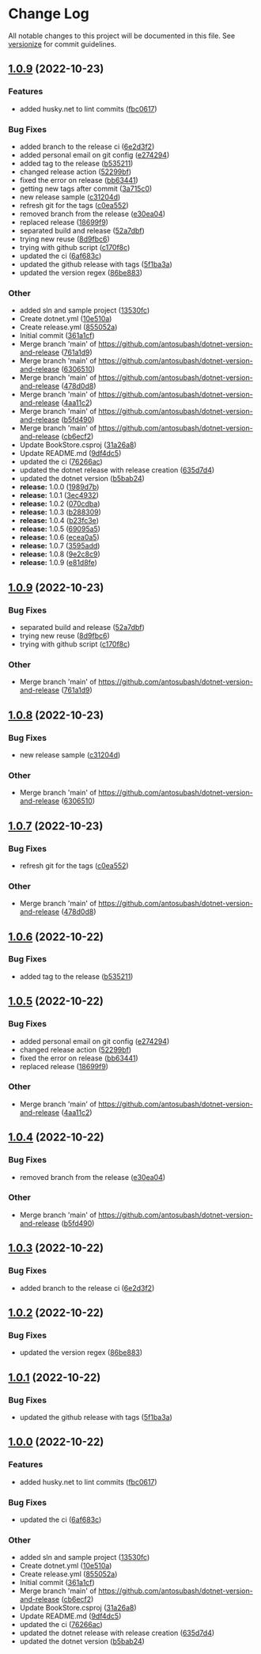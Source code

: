 # Change Log

All notable changes to this project will be documented in this file. See [versionize](https://github.com/versionize/versionize) for commit guidelines.

<a name="1.0.9"></a>
## [1.0.9](https://www.github.com/antosubash/dotnet-version-and-release/releases/tag/v1.0.9) (2022-10-23)

### Features

* added husky.net to lint commits ([fbc0617](https://www.github.com/antosubash/dotnet-version-and-release/commit/fbc061755906088833baa28a835254322c8dc354))

### Bug Fixes

* added branch to the release ci ([6e2d3f2](https://www.github.com/antosubash/dotnet-version-and-release/commit/6e2d3f26bbc6faf3c9eadd090192ba66ecfa88b3))
* added personal email on git config ([e274294](https://www.github.com/antosubash/dotnet-version-and-release/commit/e274294227b7ddd4ce3675b26f0827cb4f7f6663))
* added tag to the release ([b535211](https://www.github.com/antosubash/dotnet-version-and-release/commit/b5352118fe97226ad55700df73e2c7b44d83cc34))
* changed release action ([52299bf](https://www.github.com/antosubash/dotnet-version-and-release/commit/52299bf3a807dc70d36e8a1a156e9b040ef192d1))
* fixed the error on release ([bb63441](https://www.github.com/antosubash/dotnet-version-and-release/commit/bb63441145accf374718a9a444bf5b462bb13cda))
* getting new tags after commit ([3a715c0](https://www.github.com/antosubash/dotnet-version-and-release/commit/3a715c0da886ac84ac5a8c2fd9db98596038bb18))
* new release sample ([c31204d](https://www.github.com/antosubash/dotnet-version-and-release/commit/c31204d45277e24b471adc4df6a2eb6fd3038395))
* refresh git for the tags ([c0ea552](https://www.github.com/antosubash/dotnet-version-and-release/commit/c0ea55294fedcb530e24c17304639a3d8e4d6681))
* removed branch from the release ([e30ea04](https://www.github.com/antosubash/dotnet-version-and-release/commit/e30ea04029a39da2c87c9b35c68e5d6b542918ba))
* replaced release ([18699f9](https://www.github.com/antosubash/dotnet-version-and-release/commit/18699f9a28cb59d7ca052525b690a6471928d0cf))
* separated build and release ([52a7dbf](https://www.github.com/antosubash/dotnet-version-and-release/commit/52a7dbf6084326ab3c069e12f355f9678ccc7fca))
* trying new reuse ([8d9fbc6](https://www.github.com/antosubash/dotnet-version-and-release/commit/8d9fbc6a32ce1996238b8889872c84b4088b49a9))
* trying with github script ([c170f8c](https://www.github.com/antosubash/dotnet-version-and-release/commit/c170f8c5c78458c43584c7895ccc5f10891d8896))
* updated the ci ([6af683c](https://www.github.com/antosubash/dotnet-version-and-release/commit/6af683cee57e565489701f63c5ce323de3683dd2))
* updated the github release with tags ([5f1ba3a](https://www.github.com/antosubash/dotnet-version-and-release/commit/5f1ba3aa2acfd1761bbff32995e408cb7a5d6ff9))
* updated the version regex ([86be883](https://www.github.com/antosubash/dotnet-version-and-release/commit/86be8831bea574e2c3c348cbe8bdb15d8c71c50a))

### Other

* added sln and sample project ([13530fc](https://www.github.com/antosubash/dotnet-version-and-release/commit/13530fc2e884118868e50344118063c829034ebd))
* Create dotnet.yml ([10e510a](https://www.github.com/antosubash/dotnet-version-and-release/commit/10e510a9e158a01464700df775bf7bf7f520ef7a))
* Create release.yml ([855052a](https://www.github.com/antosubash/dotnet-version-and-release/commit/855052afae4f8cdbe1de62bcd689c0195d163a6b))
* Initial commit ([361a1cf](https://www.github.com/antosubash/dotnet-version-and-release/commit/361a1cf4513ab4f92f6f3d2dfa939b3982cd4806))
* Merge branch 'main' of https://github.com/antosubash/dotnet-version-and-release ([761a1d9](https://www.github.com/antosubash/dotnet-version-and-release/commit/761a1d9dc3bc5e92ce3f14ee892bceac62501eac))
* Merge branch 'main' of https://github.com/antosubash/dotnet-version-and-release ([6306510](https://www.github.com/antosubash/dotnet-version-and-release/commit/6306510477d7ed20b7b4756542cfb860e145548c))
* Merge branch 'main' of https://github.com/antosubash/dotnet-version-and-release ([478d0d8](https://www.github.com/antosubash/dotnet-version-and-release/commit/478d0d8e74fec6ad0f5bcd0df8cbcc277bfbd807))
* Merge branch 'main' of https://github.com/antosubash/dotnet-version-and-release ([4aa11c2](https://www.github.com/antosubash/dotnet-version-and-release/commit/4aa11c220f7a9ef95a66200969439463b63bd340))
* Merge branch 'main' of https://github.com/antosubash/dotnet-version-and-release ([b5fd490](https://www.github.com/antosubash/dotnet-version-and-release/commit/b5fd490a303c8d698fb0adba2b86b3aca4f606b0))
* Merge branch 'main' of https://github.com/antosubash/dotnet-version-and-release ([cb6ecf2](https://www.github.com/antosubash/dotnet-version-and-release/commit/cb6ecf2bfca080905ddf9a8d53257b9a62f0be03))
* Update BookStore.csproj ([31a26a8](https://www.github.com/antosubash/dotnet-version-and-release/commit/31a26a834addab9f1344059e9a8bdca80d84694d))
* Update README.md ([9df4dc5](https://www.github.com/antosubash/dotnet-version-and-release/commit/9df4dc5caa94bae61c4bb4f5ec1dfeddc648b721))
* updated the ci ([76266ac](https://www.github.com/antosubash/dotnet-version-and-release/commit/76266acb3caf4459f445f22f9d82f62809e63b24))
* updated the dotnet release with release creation ([635d7d4](https://www.github.com/antosubash/dotnet-version-and-release/commit/635d7d41da37655207ac49016ac4cf32b57ba547))
* updated the dotnet version ([b5bab24](https://www.github.com/antosubash/dotnet-version-and-release/commit/b5bab240984e853fe7ec26c3abd06de520699586))
* **release:** 1.0.0 ([1989d7b](https://www.github.com/antosubash/dotnet-version-and-release/commit/1989d7b64e3e53e9e8e34d5264a98c6436358864))
* **release:** 1.0.1 ([3ec4932](https://www.github.com/antosubash/dotnet-version-and-release/commit/3ec4932632eb0b0c5d38415206d887a9d2848b4b))
* **release:** 1.0.2 ([070cdba](https://www.github.com/antosubash/dotnet-version-and-release/commit/070cdbabb8665270cb97bc5181c594492f109d92))
* **release:** 1.0.3 ([b288309](https://www.github.com/antosubash/dotnet-version-and-release/commit/b288309676faf1dde851202190a7e0a641f15f8d))
* **release:** 1.0.4 ([b23fc3e](https://www.github.com/antosubash/dotnet-version-and-release/commit/b23fc3ee0d58eae07ff11997c47f8fd48df4922a))
* **release:** 1.0.5 ([69095a5](https://www.github.com/antosubash/dotnet-version-and-release/commit/69095a5d285ad719c6e8715ef2fb54a3fa6ff70a))
* **release:** 1.0.6 ([ecea0a5](https://www.github.com/antosubash/dotnet-version-and-release/commit/ecea0a5abc63b62efc136a232b5b99c78de30d46))
* **release:** 1.0.7 ([3595add](https://www.github.com/antosubash/dotnet-version-and-release/commit/3595addb78792d6da745cabd44a02c97bb5e5e94))
* **release:** 1.0.8 ([9e2c8c9](https://www.github.com/antosubash/dotnet-version-and-release/commit/9e2c8c955e4504382d48970102bbd63b66702522))
* **release:** 1.0.9 ([e81d8fe](https://www.github.com/antosubash/dotnet-version-and-release/commit/e81d8fe4fe5a8cfbbf91ef288a56e4b5d92a0832))

<a name="1.0.9"></a>
## [1.0.9](https://www.github.com/antosubash/dotnet-version-and-release/releases/tag/v1.0.9) (2022-10-23)

### Bug Fixes

* separated build and release ([52a7dbf](https://www.github.com/antosubash/dotnet-version-and-release/commit/52a7dbf6084326ab3c069e12f355f9678ccc7fca))
* trying new reuse ([8d9fbc6](https://www.github.com/antosubash/dotnet-version-and-release/commit/8d9fbc6a32ce1996238b8889872c84b4088b49a9))
* trying with github script ([c170f8c](https://www.github.com/antosubash/dotnet-version-and-release/commit/c170f8c5c78458c43584c7895ccc5f10891d8896))

### Other

* Merge branch 'main' of https://github.com/antosubash/dotnet-version-and-release ([761a1d9](https://www.github.com/antosubash/dotnet-version-and-release/commit/761a1d9dc3bc5e92ce3f14ee892bceac62501eac))

<a name="1.0.8"></a>
## [1.0.8](https://www.github.com/antosubash/dotnet-version-and-release/releases/tag/v1.0.8) (2022-10-23)

### Bug Fixes

* new release sample ([c31204d](https://www.github.com/antosubash/dotnet-version-and-release/commit/c31204d45277e24b471adc4df6a2eb6fd3038395))

### Other

* Merge branch 'main' of https://github.com/antosubash/dotnet-version-and-release ([6306510](https://www.github.com/antosubash/dotnet-version-and-release/commit/6306510477d7ed20b7b4756542cfb860e145548c))

<a name="1.0.7"></a>
## [1.0.7](https://www.github.com/antosubash/dotnet-version-and-release/releases/tag/v1.0.7) (2022-10-23)

### Bug Fixes

* refresh git for the tags ([c0ea552](https://www.github.com/antosubash/dotnet-version-and-release/commit/c0ea55294fedcb530e24c17304639a3d8e4d6681))

### Other

* Merge branch 'main' of https://github.com/antosubash/dotnet-version-and-release ([478d0d8](https://www.github.com/antosubash/dotnet-version-and-release/commit/478d0d8e74fec6ad0f5bcd0df8cbcc277bfbd807))

<a name="1.0.6"></a>
## [1.0.6](https://www.github.com/antosubash/dotnet-version-and-release/releases/tag/v1.0.6) (2022-10-22)

### Bug Fixes

* added tag to the release ([b535211](https://www.github.com/antosubash/dotnet-version-and-release/commit/b5352118fe97226ad55700df73e2c7b44d83cc34))

<a name="1.0.5"></a>
## [1.0.5](https://www.github.com/antosubash/dotnet-version-and-release/releases/tag/v1.0.5) (2022-10-22)

### Bug Fixes

* added personal email on git config ([e274294](https://www.github.com/antosubash/dotnet-version-and-release/commit/e274294227b7ddd4ce3675b26f0827cb4f7f6663))
* changed release action ([52299bf](https://www.github.com/antosubash/dotnet-version-and-release/commit/52299bf3a807dc70d36e8a1a156e9b040ef192d1))
* fixed the error on release ([bb63441](https://www.github.com/antosubash/dotnet-version-and-release/commit/bb63441145accf374718a9a444bf5b462bb13cda))
* replaced release ([18699f9](https://www.github.com/antosubash/dotnet-version-and-release/commit/18699f9a28cb59d7ca052525b690a6471928d0cf))

### Other

* Merge branch 'main' of https://github.com/antosubash/dotnet-version-and-release ([4aa11c2](https://www.github.com/antosubash/dotnet-version-and-release/commit/4aa11c220f7a9ef95a66200969439463b63bd340))

<a name="1.0.4"></a>
## [1.0.4](https://www.github.com/antosubash/dotnet-version-and-release/releases/tag/v1.0.4) (2022-10-22)

### Bug Fixes

* removed branch from the release ([e30ea04](https://www.github.com/antosubash/dotnet-version-and-release/commit/e30ea04029a39da2c87c9b35c68e5d6b542918ba))

### Other

* Merge branch 'main' of https://github.com/antosubash/dotnet-version-and-release ([b5fd490](https://www.github.com/antosubash/dotnet-version-and-release/commit/b5fd490a303c8d698fb0adba2b86b3aca4f606b0))

<a name="1.0.3"></a>
## [1.0.3](https://www.github.com/antosubash/dotnet-version-and-release/releases/tag/v1.0.3) (2022-10-22)

### Bug Fixes

* added branch to the release ci ([6e2d3f2](https://www.github.com/antosubash/dotnet-version-and-release/commit/6e2d3f26bbc6faf3c9eadd090192ba66ecfa88b3))

<a name="1.0.2"></a>
## [1.0.2](https://www.github.com/antosubash/dotnet-version-and-release/releases/tag/v1.0.2) (2022-10-22)

### Bug Fixes

* updated the version regex ([86be883](https://www.github.com/antosubash/dotnet-version-and-release/commit/86be8831bea574e2c3c348cbe8bdb15d8c71c50a))

<a name="1.0.1"></a>
## [1.0.1](https://www.github.com/antosubash/dotnet-version-and-release/releases/tag/v1.0.1) (2022-10-22)

### Bug Fixes

* updated the github release with tags ([5f1ba3a](https://www.github.com/antosubash/dotnet-version-and-release/commit/5f1ba3aa2acfd1761bbff32995e408cb7a5d6ff9))

<a name="1.0.0"></a>
## [1.0.0](https://www.github.com/antosubash/dotnet-version-and-release/releases/tag/v1.0.0) (2022-10-22)

### Features

* added husky.net to lint commits ([fbc0617](https://www.github.com/antosubash/dotnet-version-and-release/commit/fbc061755906088833baa28a835254322c8dc354))

### Bug Fixes

* updated the ci ([6af683c](https://www.github.com/antosubash/dotnet-version-and-release/commit/6af683cee57e565489701f63c5ce323de3683dd2))

### Other

* added sln and sample project ([13530fc](https://www.github.com/antosubash/dotnet-version-and-release/commit/13530fc2e884118868e50344118063c829034ebd))
* Create dotnet.yml ([10e510a](https://www.github.com/antosubash/dotnet-version-and-release/commit/10e510a9e158a01464700df775bf7bf7f520ef7a))
* Create release.yml ([855052a](https://www.github.com/antosubash/dotnet-version-and-release/commit/855052afae4f8cdbe1de62bcd689c0195d163a6b))
* Initial commit ([361a1cf](https://www.github.com/antosubash/dotnet-version-and-release/commit/361a1cf4513ab4f92f6f3d2dfa939b3982cd4806))
* Merge branch 'main' of https://github.com/antosubash/dotnet-version-and-release ([cb6ecf2](https://www.github.com/antosubash/dotnet-version-and-release/commit/cb6ecf2bfca080905ddf9a8d53257b9a62f0be03))
* Update BookStore.csproj ([31a26a8](https://www.github.com/antosubash/dotnet-version-and-release/commit/31a26a834addab9f1344059e9a8bdca80d84694d))
* Update README.md ([9df4dc5](https://www.github.com/antosubash/dotnet-version-and-release/commit/9df4dc5caa94bae61c4bb4f5ec1dfeddc648b721))
* updated the ci ([76266ac](https://www.github.com/antosubash/dotnet-version-and-release/commit/76266acb3caf4459f445f22f9d82f62809e63b24))
* updated the dotnet release with release creation ([635d7d4](https://www.github.com/antosubash/dotnet-version-and-release/commit/635d7d41da37655207ac49016ac4cf32b57ba547))
* updated the dotnet version ([b5bab24](https://www.github.com/antosubash/dotnet-version-and-release/commit/b5bab240984e853fe7ec26c3abd06de520699586))

